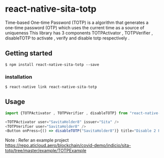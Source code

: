 # react-native-sita-totp

Time-based One-time Password (TOTP) is a algorithm that generates a one-time password (OTP) which uses the current time as a source of uniqueness
This library has 3 components TOTPActivator , TOTPVerifier , disableTOTP to activate , verify and disable totp respectively .

## Getting started

`$ npm install react-native-sita-totp --save`

### installation

`$ react-native link react-native-sita-totp`

## Usage

```javascript
import {TOTPActivator , TOTPVerifier , disableTOTP} from "react-native-sita-totp"

<TOTPActivator user="SavitaHolder8" issuer="Sita" />
<TOTPVerifier user="SavitaHolder8" />
<Button onPress={() => disableTOTP("SavitaHolder8")} title="Disable 2 Factor Authentication"/>

```
Note : Refer an example project  https://repo.aticloud.aero/blockchain/covid-demo/indicio/sita-totp/tree/master/example/TOTPExample 